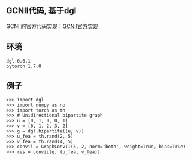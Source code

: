 ## GCNII代码, 基于dgl
GCNII的官方代码实现：[GCNII官方实现](https://github.com/chennnM/GCNII) 

## 环境
```
dgl 0.6.1
pytorch 1.7.0
```

## 例子

```
>>> import dgl
>>> import numpy as np
>>> import torch as th
>>> # Unidirectional bipartite graph
>>> u = [0, 1, 0, 0, 1]
>>> v = [0, 1, 2, 3, 2]
>>> g = dgl.bipartite((u, v))
>>> u_fea = th.rand(2, 5)
>>> v_fea = th.rand(4, 5)
>>> convii = GraphConvII(5, 2, norm='both', weight=True, bias=True)
>>> res = convii(g, (u_fea, v_fea))
```
